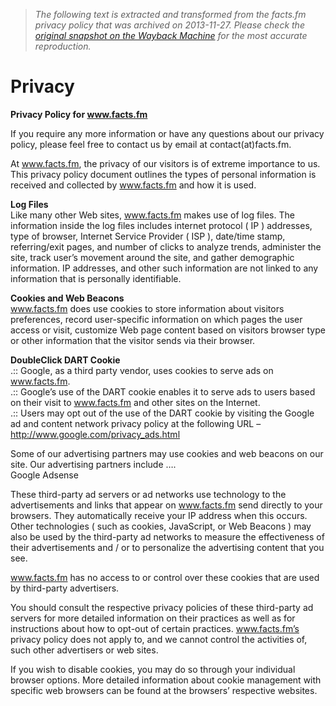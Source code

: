 > *The following text is extracted and transformed from the facts.fm privacy policy that was archived on 2013-11-27. Please check the [original snapshot on the Wayback Machine](https://web.archive.org/web/20131127101230id_/http%3A//www.facts.fm/index.php%3Fpage_id%3D146) for the most accurate reproduction.*

# Privacy

**Privacy Policy for www.facts.fm**

If you require any more information or have any questions about our privacy policy, please feel free to contact us by email at contact(at)facts.fm.

At www.facts.fm, the privacy of our visitors is of extreme importance to us. This privacy policy document outlines the types of personal information is received and collected by www.facts.fm and how it is used.

 **Log Files**  
Like many other Web sites, www.facts.fm makes use of log files. The information inside the log files includes internet protocol ( IP ) addresses, type of browser, Internet Service Provider ( ISP ), date/time stamp, referring/exit pages, and number of clicks to analyze trends, administer the site, track user’s movement around the site, and gather demographic information. IP addresses, and other such information are not linked to any information that is personally identifiable.

 **Cookies and Web Beacons**  
www.facts.fm does use cookies to store information about visitors preferences, record user-specific information on which pages the user access or visit, customize Web page content based on visitors browser type or other information that the visitor sends via their browser.

 **DoubleClick DART Cookie**  
.:: Google, as a third party vendor, uses cookies to serve ads on www.facts.fm.  
.:: Google’s use of the DART cookie enables it to serve ads to users based on their visit to www.facts.fm and other sites on the Internet.  
.:: Users may opt out of the use of the DART cookie by visiting the Google ad and content network privacy policy at the following URL – http://www.google.com/privacy_ads.html

Some of our advertising partners may use cookies and web beacons on our site. Our advertising partners include ….  
Google Adsense

These third-party ad servers or ad networks use technology to the advertisements and links that appear on www.facts.fm send directly to your browsers. They automatically receive your IP address when this occurs. Other technologies ( such as cookies, JavaScript, or Web Beacons ) may also be used by the third-party ad networks to measure the effectiveness of their advertisements and / or to personalize the advertising content that you see.

www.facts.fm has no access to or control over these cookies that are used by third-party advertisers.

You should consult the respective privacy policies of these third-party ad servers for more detailed information on their practices as well as for instructions about how to opt-out of certain practices. www.facts.fm’s privacy policy does not apply to, and we cannot control the activities of, such other advertisers or web sites.

If you wish to disable cookies, you may do so through your individual browser options. More detailed information about cookie management with specific web browsers can be found at the browsers’ respective websites.
